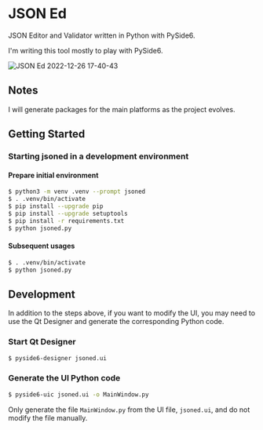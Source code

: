 # JSON Ed

JSON Editor and Validator written in Python with PySide6. 

I'm writing this tool mostly to play with PySide6.

![JSON Ed 2022-12-26 17-40-43](https://user-images.githubusercontent.com/6396088/209597735-dbbdf395-92eb-4673-8af3-208faeff9f4c.png)

## Notes

I will generate packages for the main platforms as the project evolves.

## Getting Started

### Starting jsoned in a development environment

#### Prepare initial environment

```bash
$ python3 -m venv .venv --prompt jsoned
$ . .venv/bin/activate
$ pip install --upgrade pip
$ pip install --upgrade setuptools
$ pip install -r requirements.txt
$ python jsoned.py
```

#### Subsequent usages

```bash
$ . .venv/bin/activate
$ python jsoned.py
```

## Development

In addition to the steps above, if you want to modify the UI, you may need to
use the Qt Designer and generate the corresponding Python code.

### Start Qt Designer

```bash
$ pyside6-designer jsoned.ui
```

### Generate the UI Python code

```bash
$ pyside6-uic jsoned.ui -o MainWindow.py
```

Only generate the file `MainWindow.py` from the UI file, `jsoned.ui`, and do
not modify the file manually.
